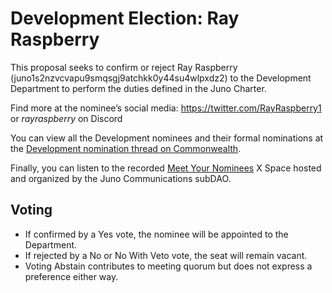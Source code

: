 # Development Election: Ray Raspberry

This proposal seeks to confirm or reject Ray Raspberry (juno1s2nzvcvapu9smqsgj9atchkk0y44su4wlpxdz2) to the Development Department to perform the duties defined in the Juno Charter.

Find more at the nominee’s social media: https://twitter.com/RayRaspberry1 or _rayraspberry_ on Discord

You can view all the Development nominees and their formal nominations at the [Development nomination thread on Commonwealth](https://commonwealth.im/juno/discussion/14948-juno-charter-development-departmentnominations-round-2-closed?comment=72137).

Finally, you can listen to the recorded [Meet Your Nominees](https://open.spotify.com/episode/3viz38oqdkWU3EPWDXWJb4) X Space hosted and organized by the Juno Communications subDAO.

## Voting

- If confirmed by a Yes vote, the nominee will be appointed to the Department.
- If rejected by a No or No With Veto vote, the seat will remain vacant.
- Voting Abstain contributes to meeting quorum but does not express a preference either way.
